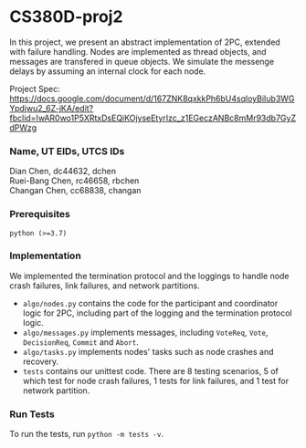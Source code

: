 # CS380D-proj2
In this project, we present an abstract implementation of 2PC, extended with failure handling. Nodes are implemented as thread objects, 
and messages are transfered in queue objects. We simulate the messenge delays by assuming an internal clock for each node.

Project Spec: https://docs.google.com/document/d/167ZNK8qxkkPh6bU4sqloyBiIub3WGYpdjwu2_6Z-jKA/edit?fbclid=IwAR0wo1P5XRtxDsEQiKOjyseEtyrIzc_z1EGeczANBc8mMr93db7GyZdPWzg

### Name, UT EIDs, UTCS IDs
Dian Chen, dc44632, dchen  
Ruei-Bang Chen, rc46658, rbchen  
Changan Chen, cc68838, changan


### Prerequisites
```
python (>=3.7)
```

### Implementation
We implemented the termination protocol and the loggings to handle node crash failures, link failures, and network partitions.

* `algo/nodes.py` contains the code for the participant and coordinator logic for 2PC, including part of the logging and the termination protocol logic.
* `algo/messages.py` implements messages, including `VoteReq`, `Vote`, `DecisionReq`, `Commit` and `Abort`.
* `algo/tasks.py` implements nodes' tasks such as node crashes and recovery.
* `tests` contains our unittest code. There are 8 testing scenarios, 5 of which test for node crash failures, 1 tests for link failures, and 1 test for network partition.

### Run Tests
To run the tests, run `python -m tests -v`.
